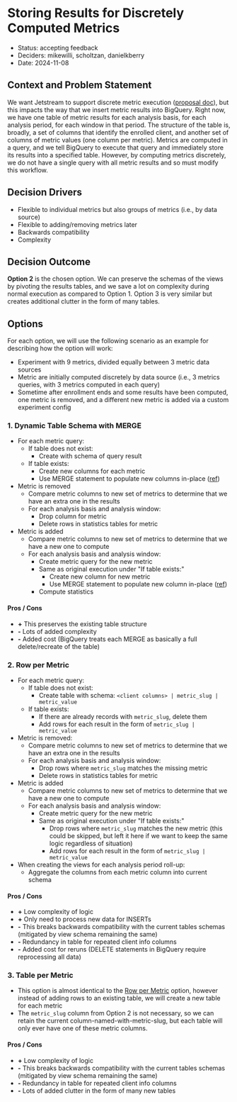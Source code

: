 # Storing Results for Discretely Computed Metrics

* Status: accepting feedback
* Deciders: mikewilli, scholtzan, danielkberry
* Date: 2024-11-08


## Context and Problem Statement

We want Jetstream to support discrete metric execution ([proposal doc](https://github.com/mozilla/jetstream/blob/main/docs/proposal-0007-discrete_metric_execution.md)), but this impacts the way that we insert metric results into BigQuery. Right now, we have one table of metric results for each analysis basis, for each analysis period, for each window in that period. The structure of the table is, broadly, a set of columns that identify the enrolled client, and another set of columns of metric values (one column per metric). Metrics are computed in a query, and we tell BigQuery to execute that query and immediately store its results into a specified table. However, by computing metrics discretely, we do not have a single query with all metric results and so must modify this workflow.


## Decision Drivers

* Flexible to individual metrics but also groups of metrics (i.e., by data source)
* Flexible to adding/removing metrics later
* Backwards compatibility
* Complexity


## Decision Outcome

**Option 2** is the chosen option. We can preserve the schemas of the views by pivoting the results tables, and we save a lot on complexity during normal execution as compared to Option 1. Option 3 is very similar but creates additional clutter in the form of many tables.


## Options

For each option, we will use the following scenario as an example for describing how the option will work:

* Experiment with 9 metrics, divided equally between 3 metric data sources
* Metric are initially computed discretely by data source (i.e., 3 metrics queries, with 3 metrics computed in each query)
* Sometime after enrollment ends and some results have been computed, one metric is removed, and a different new metric is added via a custom experiment config

### 1. Dynamic Table Schema with MERGE

* For each metric query:
  * If table does not exist:
    * Create with schema of query result
  * If table exists:
    * Create new columns for each metric
    * Use MERGE statement to populate new columns in-place ([ref](https://cloud.google.com/bigquery/docs/reference/standard-sql/dml-syntax#merge_statement))
* Metric is removed
  * Compare metric columns to new set of metrics to determine that we have an extra one in the results
  * For each analysis basis and analysis window:
    * Drop column for metric
    * Delete rows in statistics tables for metric
* Metric is added
  * Compare metric columns to new set of metrics to determine that we have a new one to compute
  * For each analysis basis and analysis window:
    * Create metric query for the new metric
    * Same as original execution under "If table exists:"
      * Create new column for new metric
      * Use MERGE statement to populate new column in-place ([ref](https://cloud.google.com/bigquery/docs/reference/standard-sql/dml-syntax#merge_statement))
    * Compute statistics

#### Pros / Cons

* **+** This preserves the existing table structure
* **-** Lots of added complexity
* **-** Added cost (BigQuery treats each MERGE as basically a full delete/recreate of the table)


### 2. Row per Metric

* For each metric query:
  * If table does not exist:
    * Create table with schema: `<client columns> | metric_slug | metric_value`
  * If table exists:
    * If there are already records with `metric_slug`, delete them
    * Add rows for each result in the form of `metric_slug | metric_value`
* Metric is removed:
  * Compare metric columns to new set of metrics to determine that we have an extra one in the results
  * For each analysis basis and analysis window:
    * Drop rows where `metric_slug` matches the missing metric
    * Delete rows in statistics tables for metric
* Metric is added
  * Compare metric columns to new set of metrics to determine that we have a new one to compute
  * For each analysis basis and analysis window:
    * Create metric query for the new metric
    * Same as original execution under "If table exists:"
      * Drop rows where `metric_slug` matches the new metric (this could be skipped, but left it here if we want to keep the same logic regardless of situation)
      * Add rows for each result in the form of `metric_slug | metric_value`
* When creating the views for each analysis period roll-up:
  * Aggregate the columns from each metric column into current schema

#### Pros / Cons

* **+** Low complexity of logic
* **+** Only need to process new data for INSERTs
* **-** This breaks backwards compatibility with the current tables schemas (mitigated by view schema remaining the same)
* **-** Redundancy in table for repeated client info columns
* **-** Added cost for reruns (DELETE statements in BigQuery require reprocessing all data)
  

### 3. Table per Metric

* This option is almost identical to the [Row per Metric](#2.-Row-per-Metric) option, however instead of adding rows to an existing table, we will create a new table for each metric
* The `metric_slug` column from Option 2 is not necessary, so we can retain the current column-named-with-metric-slug, but each table will only ever have one of these metric columns.

#### Pros / Cons

* **+** Low complexity of logic
* **-** This breaks backwards compatibility with the current tables schemas (mitigated by view schema remaining the same)
* **-** Redundancy in table for repeated client info columns
* **-** Lots of added clutter in the form of many new tables
